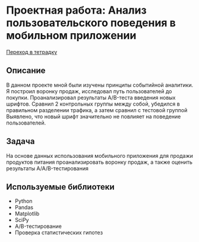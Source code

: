 # Проектная работа: Анализ пользовательского поведения в мобильном приложении

[Переход в тетрадку](https://github.com/VoytyukIlya/Portfolio/blob/main/Analysis_o_%20user_behavior_in_a_mobile_application/Analysis_of_user_behavior.ipynb)

## Описание 

В данном проекте мной были изучены принципы событийной аналитики. Я построил
воронку продаж, исследовал путь пользователей до покупки. Проанализировал
результаты A/B-теста введения новых шрифтов. Сравнил 2 контрольных группы между
собой, убедился в правильном разделении трафика, а затем сравнил с тестовой группой
Выявлено, что новый шрифт значительно не повлияет на поведение пользователей.

## Задача

На основе данных использования мобильного приложения для продажи продуктов питания проанализировать воронку продаж, а также оценить результаты A/A/B-тестирования


## Используемые библиотеки
- Python
- Pandas
- Matplotlib
- SciPy
- A/B-тестирование
- Проверка статистических гипотез



